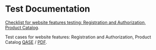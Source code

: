 # Test Documentation

[Checklist for website features testing: Registration and Authorization, Product Catalog](https://docs.google.com/spreadsheets/d/1IGJWiGZrhk16urR6hRh2EA6pu-YHsg2UEsAH8loL42Q/edit?usp=sharing).

Test cases for website features: Registration and Authorization, Product Catalog [QASE](https://app.qase.io/project/G8?author=249&previewMode=side&suite=151&tab=) /
[PDF](https://github.com/briakina/docs/blob/main/Briakina%20Uliana%20Test%20cases%20G8-2024-08-27.pdf).
